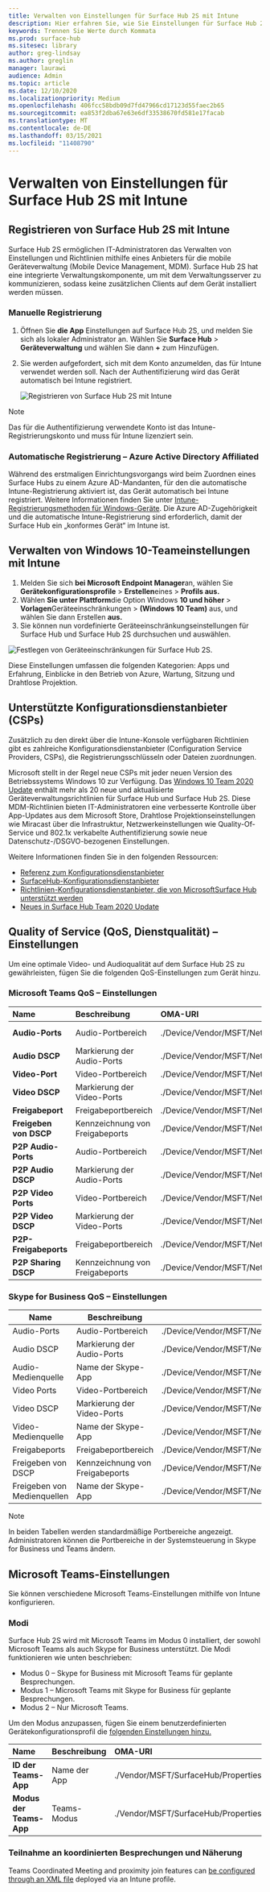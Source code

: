 ```yaml
---
title: Verwalten von Einstellungen für Surface Hub 2S mit Intune
description: Hier erfahren Sie, wie Sie Einstellungen für Surface Hub 2S mit Intune aktualisieren und verwalten können.
keywords: Trennen Sie Werte durch Kommata
ms.prod: surface-hub
ms.sitesec: library
author: greg-lindsay
ms.author: greglin
manager: laurawi
audience: Admin
ms.topic: article
ms.date: 12/10/2020
ms.localizationpriority: Medium
ms.openlocfilehash: 406fcc58bdb09d7fd47966cd17123d55faec2b65
ms.sourcegitcommit: ea853f2dba67e63e6df33538670fd581e17facab
ms.translationtype: MT
ms.contentlocale: de-DE
ms.lasthandoff: 03/15/2021
ms.locfileid: "11408790"
---
```

# <a name="manage-surface-hub-2s-with-intune"></a>Verwalten von Einstellungen für Surface Hub 2S mit Intune

## <a name="register-surface-hub-2s-with-intune"></a>Registrieren von Surface Hub 2S mit Intune

Surface Hub 2S ermöglichen IT-Administratoren das Verwalten von Einstellungen und Richtlinien mithilfe eines Anbieters für die mobile Geräteverwaltung (Mobile Device Management, MDM). Surface Hub 2S hat eine integrierte Verwaltungskomponente, um mit dem Verwaltungsserver zu kommunizieren, sodass keine zusätzlichen Clients auf dem Gerät installiert werden müssen.

### <a name="manual-registration"></a>Manuelle Registrierung

1. Öffnen Sie **die App** Einstellungen auf Surface Hub 2S, und melden Sie sich als lokaler Administrator an. Wählen Sie **Surface Hub** > **Geräteverwaltung** und wählen Sie dann **+** zum Hinzufügen.
2. Sie werden aufgefordert, sich mit dem Konto anzumelden, das für Intune verwendet werden soll. Nach der Authentifizierung wird das Gerät automatisch bei Intune registriert.

   ![Registrieren von Surface Hub 2S mit Intune](images/sh2-set-intune1.png)<br>
   
> [!NOTE]
> Das für die Authentifizierung verwendete Konto ist das Intune-Registrierungskonto und muss für Intune lizenziert sein.

### <a name="auto-registration--azure-active-directory-affiliated"></a>Automatische Registrierung – Azure Active Directory Affiliated

Während des erstmaligen Einrichtungsvorgangs wird beim Zuordnen eines Surface Hubs zu einem Azure AD-Mandanten, für den die automatische Intune-Registrierung aktiviert ist, das Gerät automatisch bei Intune registriert. Weitere Informationen finden Sie unter [Intune-Registrierungsmethoden für Windows-Geräte](https://docs.microsoft.com/intune/enrollment/windows-enrollment-methods). Die Azure AD-Zugehörigkeit und die automatische Intune-Registrierung sind erforderlich, damit der Surface Hub ein „konformes Gerät“ im Intune ist. 

## <a name="managing-windows-10-team-settings-with-intune"></a>Verwalten von Windows 10-Teameinstellungen mit Intune

1. Melden Sie sich **bei Microsoft Endpoint Manager**an, wählen Sie **Gerätekonfigurationsprofile**  >  **Erstellen**eines  >  **Profils aus.** 
2. Wählen **Sie unter Plattform**die Option Windows **10 und höher**  >  **Vorlagen**Geräteeinschränkungen  >  **(Windows 10 Team)** aus, und wählen Sie dann Erstellen **aus.** 
3. Sie können nun vordefinierte Geräteeinschränkungseinstellungen für Surface Hub und Surface Hub 2S durchsuchen und auswählen.

 ![Festlegen von Geräteeinschränkungen für Surface Hub 2S.](images/sh2-set-intune3.png) <br>

Diese Einstellungen umfassen die folgenden Kategorien: Apps und Erfahrung, Einblicke in den Betrieb von Azure, Wartung, Sitzung und Drahtlose Projektion.  

## <a name="supported-configuration-service-providers-csps"></a>Unterstützte Konfigurationsdienstanbieter (CSPs)

Zusätzlich zu den direkt über die Intune-Konsole verfügbaren Richtlinien gibt es zahlreiche Konfigurationsdienstanbieter (Configuration Service Providers, CSPs), die Registrierungsschlüsseln oder Dateien zuordnungen. 

Microsoft stellt in der Regel neue CSPs mit jeder neuen Version des Betriebssystems Windows 10 zur Verfügung. Das [Windows 10 Team 2020 Update](surface-hub-2020-update.md) enthält mehr als 20 neue und aktualisierte Geräteverwaltungsrichtlinien für Surface Hub und Surface Hub 2S. Diese MDM-Richtlinien bieten IT-Administratoren eine verbesserte Kontrolle über App-Updates aus dem Microsoft Store, Drahtlose Projektionseinstellungen wie Miracast über die Infrastruktur, Netzwerkeinstellungen wie Quality-Of-Service und 802.1x verkabelte Authentifizierung sowie neue Datenschutz-/DSGVO-bezogenen Einstellungen.

Weitere Informationen finden Sie in den folgenden Ressourcen: 

- [Referenz zum Konfigurationsdienstanbieter](https://docs.microsoft.com/windows/client-management/mdm/configuration-service-provider-reference) 
- [SurfaceHub-Konfigurationsdienstanbieter](https://docs.microsoft.com/windows/client-management/mdm/surfacehub-csp)
- [Richtlinien-Konfigurationsdienstanbieter, die von MicrosoftSurface Hub unterstützt werden](https://docs.microsoft.com/windows/client-management/mdm/policy-csps-supported-by-surface-hub)
- [Neues in Surface Hub Team 2020 Update](surface-hub-2020-update-whats-new.md)

## <a name="quality-of-service-qos-settings"></a>Quality of Service (QoS, Dienstqualität) – Einstellungen

Um eine optimale Video- und Audioqualität auf dem Surface Hub 2S zu gewährleisten, fügen Sie die folgenden QoS-Einstellungen zum Gerät hinzu. 

### <a name="microsoft-teams-qos-settings"></a>Microsoft Teams QoS – Einstellungen 

| Name | Beschreibung | OMA-URI | Typ | Wert |
|:------ |:------------- |:--------- |:------ |:------- |
|**Audio-Ports**| Audio-Portbereich | ./Device/Vendor/MSFT/NetworkQoSPolicy/TeamsAudio/DestinationPortMatchCondition | Zeichenfolge  | 3478-3479 |
|**Audio DSCP**| Markierung der Audio-Ports | ./Device/Vendor/MSFT/NetworkQoSPolicy/TeamsAudio/DSCPAction | Ganze Zahl | 46 |
|**Video-Port**| Video-Portbereich | ./Device/Vendor/MSFT/NetworkQoSPolicy/TeamsVideo/DestinationPortMatchCondition | Zeichenfolge  | 3480 |
|**Video DSCP**| Markierung der Video-Ports | ./Device/Vendor/MSFT/NetworkQoSPolicy/TeamsVideo/DSCPAction | Ganze Zahl | 34 |
|**Freigabeport**| Freigabeportbereich | ./Device/Vendor/MSFT/NetworkQoSPolicy/TeamsSharing/DestinationPortMatchCondition | Zeichenfolge  | 3481 |
|**Freigeben von DSCP**| Kennzeichnung von Freigabeports | ./Device/Vendor/MSFT/NetworkQoSPolicy/TeamsSharing/DSCPAction | Ganze Zahl | 18 |
|**P2P Audio-Ports**| Audio-Portbereich | ./Device/Vendor/MSFT/NetworkQoSPolicy/TeamsP2PAudio/DestinationPortMatchCondition | Zeichenfolge  | 50000-50019 |
|**P2P Audio DSCP**| Markierung der Audio-Ports | ./Device/Vendor/MSFT/NetworkQoSPolicy/TeamsP2PAudio/DSCPAction | Ganze Zahl | 46 |
|**P2P Video Ports**| Video-Portbereich | ./Device/Vendor/MSFT/NetworkQoSPolicy/TeamsP2PVideo/DestinationPortMatchCondition | Zeichenfolge  | 50020-50039 |
|**P2P Video DSCP**| Markierung der Video-Ports | ./Device/Vendor/MSFT/NetworkQoSPolicy/TeamsP2PVideo/DSCPAction | Ganze Zahl | 34 |
|**P2P-Freigabeports**| Freigabeportbereich | ./Device/Vendor/MSFT/NetworkQoSPolicy/TeamsP2PSharing/DestinationPortMatchCondition | Zeichenfolge  | 50040-50059 |
|**P2P Sharing DSCP**| Kennzeichnung von Freigabeports | ./Device/Vendor/MSFT/NetworkQoSPolicy/TeamsP2PSharing/DSCPAction | Ganze Zahl | 18 |


### <a name="skype-for-business-qos-settings"></a>Skype for Business QoS – Einstellungen

| Name                 | Beschreibung           | OMA-URI                                                                    | Typ    | Wert                          |
| -------------------- | --------------------- | -------------------------------------------------------------------------- | ------- | ------------------------------ |
| Audio-Ports          | Audio-Portbereich      | ./Device/Vendor/MSFT/NetworkQoSPolicy/SfBAudio/SourcePortMatchCondition    | Zeichenfolge  | 50000-50019                    |
| Audio DSCP           | Markierung der Audio-Ports   | ./Device/Vendor/MSFT/NetworkQoSPolicy/SfBAudio/DSCPAction                  | Ganze Zahl | 46                             |
| Audio-Medienquelle   | Name der Skype-App        | ./Device/Vendor/MSFT/NetworkQoSPolicy/SfBAudio/AppPathNameMatchCondition   | Zeichenfolge  | Microsoft.PPISkype.Windows.exe |
| Video Ports          | Video-Portbereich      | ./Device/Vendor/MSFT/NetworkQoSPolicy/SfBVideo/SourcePortMatchCondition    | Zeichenfolge  | 50020-50039                    |
| Video DSCP           | Markierung der Video-Ports   | ./Device/Vendor/MSFT/NetworkQoSPolicy/SfBVideo/DSCPAction                  | Ganze Zahl | 34                             |
| Video-Medienquelle   | Name der Skype-App        | ./Device/Vendor/MSFT/NetworkQoSPolicy/SfBVideo/AppPathNameMatchCondition   | Zeichenfolge  | Microsoft.PPISkype.Windows.exe |
| Freigabeports        | Freigabeportbereich    | ./Device/Vendor/MSFT/NetworkQoSPolicy/SfBSharing/SourcePortMatchCondition  | Zeichenfolge  | 50040-50059                    |
| Freigeben von DSCP         | Kennzeichnung von Freigabeports | ./Device/Vendor/MSFT/NetworkQoSPolicy/SfBSharing/DSCPAction                | Ganze Zahl | 18                             |
| Freigeben von Medienquellen | Name der Skype-App        | ./Device/Vendor/MSFT/NetworkQoSPolicy/SfBSharing/AppPathNameMatchCondition | Zeichenfolge  | Microsoft.PPISkype.Windows.exe |

> [!NOTE]
> In beiden Tabellen werden standardmäßige Portbereiche angezeigt. Administratoren können die Portbereiche in der Systemsteuerung in Skype for Business und Teams ändern.

## <a name="microsoft-teams-settings"></a>Microsoft Teams-Einstellungen

Sie können verschiedene Microsoft Teams-Einstellungen mithilfe von Intune konfigurieren.

### <a name="modes"></a>Modi

Surface Hub 2S wird mit Microsoft Teams im Modus 0 installiert, der sowohl Microsoft Teams als auch Skype for Business unterstützt. Die Modi funktionieren wie unten beschrieben:

- Modus 0 – Skype for Business mit Microsoft Teams für geplante Besprechungen.
- Modus 1 – Microsoft Teams mit Skype for Business für geplante Besprechungen.
- Modus 2 – Nur Microsoft Teams.

Um den Modus anzupassen, fügen Sie einem benutzerdefinierten Gerätekonfigurationsprofil die [folgenden Einstellungen hinzu.](https://docs.microsoft.com/mem/intune/configuration/custom-settings-configure)

| Name | Beschreibung | OMA-URI | Typ | Wert |
|:--- |:--- |:--- |:--- |:--- |
|**ID der Teams-App**|Name der App|./Vendor/MSFT/SurfaceHub/Properties/VtcAppPackageId|Zeichenfolge| Microsoft.MicrosoftTeamsforSurfaceHub_8wekyb3d8bbwe!Teams|
|**Modus der Teams-App**|Teams-Modus|./Vendor/MSFT/SurfaceHub/Properties/SurfaceHubMeetingMode|Ganze Zahl| 0 oder 1 oder 2|

### <a name="coordinated-meetings-and-proximity-join"></a>Teilnahme an koordinierten Besprechungen und Näherung

Teams Coordinated Meeting and proximity join features can [be configured through an XML file](https://docs.microsoft.com/mem/intune/configuration/custom-settings-configure) deployed via an Intune profile.
